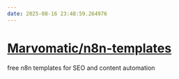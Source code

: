 ```yaml
---
date: 2025-08-16 23:48:59.264976
---
```


# [Marvomatic/n8n-templates](https://github.com/Marvomatic/n8n-templates)

free n8n templates for SEO and content automation